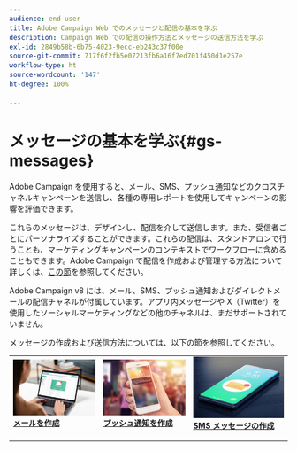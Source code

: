 ```yaml
---
audience: end-user
title: Adobe Campaign Web でのメッセージと配信の基本を学ぶ
description: Campaign Web での配信の操作方法とメッセージの送信方法を学ぶ
exl-id: 2849b58b-6b75-4023-9ecc-eb243c37f00e
source-git-commit: 717f6f2fb5e07213fb6a16f7ed701f450d1e257e
workflow-type: ht
source-wordcount: '147'
ht-degree: 100%

---
```


# メッセージの基本を学ぶ{#gs-messages}

Adobe Campaign を使用すると、メール、SMS、プッシュ通知などのクロスチャネルキャンペーンを送信し、各種の専用レポートを使用してキャンペーンの影響を評価できます。

これらのメッセージは、デザインし、配信を介して送信します。また、受信者ごとにパーソナライズすることができます。これらの配信は、スタンドアロンで行うことも、マーケティングキャンペーンのコンテキストでワークフローに含めることもできます。Adobe Campaign で配信を作成および管理する方法について詳しくは、[この節](gs-deliveries.md)を参照してください。

Adobe Campaign v8 には、メール、SMS、プッシュ通知およびダイレクトメールの配信チャネルが付属しています。アプリ内メッセージや X（Twitter）を使用したソーシャルマーケティングなどの他のチャネルは、まだサポートされていません。

メッセージの作成および送信方法については、以下の節を参照してください。

<table style="table-layout:fixed">
    <tr style="border: 0;">
    <td>
    <a href="../email/create-email.md">
    <img alt="メール" src="assets/do-not-localize/email.jpg">
    </a>
    <div><a href="../email/create-email.md"><strong>メールを作成</strong>
    </div>
    <p>
    </td>
    <td>
    <a href="../push/create-push.md">
      <img alt="プッシュ" src="assets/do-not-localize/push.jpg">
    </a>
    <div>
    <a href="../push/gs-push.md"><strong>プッシュ通知を作成</strong></a>
    </div>
    <p>
    </td>
    <td>
    <a href="../sms/create-sms.md">
      <img alt="SMS" src="assets/do-not-localize/sms.jpg">
    </a>
    <div>
    <a href="../sms/create-sms.md"><strong>SMS メッセージの作成</strong></a>
    </div>
    <p>
    </td>
    </tr>
    </table>

